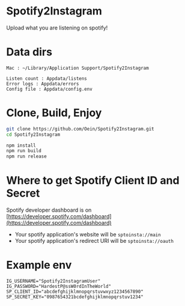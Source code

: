 # Spotify2Instagram

Upload what you are listening on spotify!

# Data dirs

```
Mac : ~/Library/Application Support/Spotify2Instagram
```

```
Listen count : Appdata/listens
Error logs : Appdata/errors
Config file : Appdata/config.env
```

# Clone, Build, Enjoy

```sh
git clone https://github.com/Oein/Spotify2Instagram.git
cd Spotify2Instagram

npm install
npm run build
npm run release
```

# Where to get Spotify Client ID and Secret

Spotify developer dashboard is on [https://developer.spotify.com/dashboard](https://developer.spotify.com/dashboard)

- Your spotify application's website will be `sptoinsta://main`
- Your spotify application's redirect URI will be `sptoinsta://oauth`

# Example env

```env
IG_USERNAME="Spotify2InstagramUser"
IG_PASSWORD="HardestP@ssW0rdInTheWorld"
SP_CLIENT_ID="abcdefghijklmnopqrstuvwxyz1234567890"
SP_SECRET_KEY="0987654321bcdefghijklmnopqrstuv1234"
```
